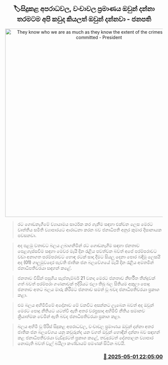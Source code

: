 <p align='center'><b><h2 align='center' title='They know who we are as much as they know the extent of the crimes and frauds committed - President'>🏷සිදුකළ අපරාධවල, වංචාවල ප්‍රමාණය ඔවුන් දන්නා තරමටම අපි කවුද කියලත් ඔවුන් දන්නවා - ජනපති</h2></b></p>
<p align='center'><img src='https://helakuru.sgp1.cdn.digitaloceanspaces.com/esana/images/lib/anura-president-may-2025.jpg' width='600' alt='They know who we are as much as they know the extent of the crimes and frauds committed - President'></p>

> රට ගොඩනැගීමේ ව්‍යායාමය සාර්ථක කර ගැනීම සඳහා එක්වන ලෙස මෙරට වෘත්තීය සමිති ව්‍යාපාරයට ආරාධනා කරන බව ජනාධිපති අනුර කුමාර දිසානායක පවසනවා.

> අද පළමු වතාවට බලය ලබාගනිමින් රට ගොඩනැගීම සඳහා ජනතාව පෙළගැස්සවීම සඳහා මෙවර මැයි දින රැළිය පවත්වන බවත් අපේ පරම්පරාවට වඩා අනාගත පරම්පරාවට හොඳ රටක් සාදා දීමට සියලු දෙනා පොර බඳිමු ලෙසයි අද (01) ගාලුමුවදොර පැවති ජාතික ජන බලවේගයේ මැයි දින රැළිය අමතමින් ජනාධිපතිවරයා සඳහන් කළේ.

> ජනතාව විසින් පසුගිය සැප්තැම්බර් 21 වනදා මෙරට ජනතාව නිර්භීත තීන්දුවක් ගත් බවත් පරම්පරා ගණනාවක් ඉදිරියට එලා තිබූ බල සිතියම අකුලා පොදු ජනතාව අතට බලය මාරු කිරීමට ජනතාව සමත් වූ බවද ජනාධිපතිවරයා ප්‍රකාශ කළා.

> එම බලය අහිමිවීමේ අදෝනාව මේ වනවිට අසන්නට ලැබෙන බවත් අද ඔවුන් මෙරට පොදු නීතියට යටත්වී ඇති අතර වරප්‍රසාද අහිමිවී නීතිය සමානව ක්‍රියාත්මක වෙමින් ඇති බවද ජනාධිපතිවරයා ප්‍රකාශ කළා.

> බලය අහිමි වූ පිරිස් සිදුකළ අපරාධවල, වංචාවල ප්‍රමාණය ඔවුන් දන්නා අතර ජාතික ජන බලවේගය යනු කවුරුන්ද යන වගත් ඔවුන් හොඳින් දන්නා බව සඳහන් කළ ජනාධිපතිවරයා වැඩිදුරටත් ප්‍රකාශ කළේ, තවදුරටත් දේශපාලන ව්‍යාපාර නොමැති බවත් වැල් බයිලා කණ්ඩායම් පමණක් සිටින බවයි.



<h3 align='right'><a href='https://www.helakuru.lk/esana/p/109718/'>📅 2025-05-01 22:05:00</a></h3>
